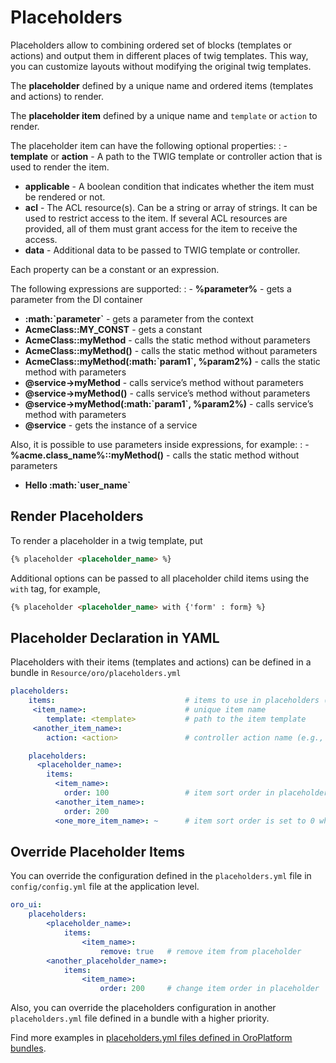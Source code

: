 # Placeholders

Placeholders allow to combining ordered set of blocks (templates or actions) and output them in different places of twig
templates. This way, you can customize layouts without modifying the original twig templates.

The **placeholder** defined by a unique name and ordered items (templates and actions) to render.

The **placeholder item** defined by a unique name and `template` or `action` to render.

The placeholder item can have the following optional properties:
: - **template** or **action** - A path to the TWIG template or controller action that is used to render the item.
  - **applicable** - A boolean condition that indicates whether the item must be rendered or not.
  - **acl** - The ACL resource(s). Can be a string or array of strings. It can be used to restrict access to the item. If several ACL resources
    are provided, all of them must grant access for the item to receive the access.
  - **data** - Additional data to be passed to TWIG template or controller.

Each property can be a constant or an expression.

The following expressions are supported:
: - **%parameter%** - gets a parameter from the DI container
  - **:math:\`parameter\`** - gets a parameter from the context
  - **AcmeClass::MY_CONST** - gets a constant
  - **AcmeClass::myMethod** - calls the static method without parameters
  - **AcmeClass::myMethod()** - calls the static method without
    parameters
  - **AcmeClass::myMethod(:math:\`param1\`, %param2%)** - calls the
    static method with parameters
  - **@service->myMethod** - calls service’s method without parameters
  - **@service->myMethod()** - calls service’s method without parameters
  - **@service->myMethod(:math:\`param1\`, %param2%)** - calls service’s
    method with parameters
  - **@service** - gets the instance of a service

Also, it is possible to use parameters inside expressions, for example:
: - **%acme.class_name%::myMethod()** - calls the static method without
    parameters
  - **Hello :math:\`user_name\`**

## Render Placeholders

To render a placeholder in a twig template, put

```html
{% placeholder <placeholder_name> %}
```

Additional options can be passed to all placeholder child items using the `with` tag, for example,

```html
{% placeholder <placeholder_name> with {'form' : form} %}
```

## Placeholder Declaration in YAML

Placeholders with their items (templates and actions) can be defined in a bundle in `Resource/oro/placeholders.yml`

```yaml
placeholders:
    items:                             # items to use in placeholders (templates or actions)
     <item_name>:                      # unique item name
        template: <template>           # path to the item template
     <another_item_name>:
        action: <action>               # controller action name (e.g., OroSearchBundle:Search:searchBar)

    placeholders:
      <placeholder_name>:
        items:
          <item_name>:
            order: 100                 # item sort order in placeholder
          <another_item_name>:
            order: 200
          <one_more_item_name>: ~      # item sort order is set to 0 when it is not defined explicitly
```

## Override Placeholder Items

You can override the configuration defined in the `placeholders.yml` file in `config/config.yml` file at the application level.

```yaml
oro_ui:
    placeholders:
        <placeholder_name>:
            items:
                <item_name>:
                    remove: true   # remove item from placeholder
        <another_placeholder_name>:
            items:
                <item_name>:
                    order: 200     # change item order in placeholder
```

Also, you can override the placeholders configuration in another `placeholders.yml` file defined in a bundle with a higher priority.

Find more examples in <a href="https://github.com/search?q=repo%3Aoroinc%2Fplatform+filename%3Aplaceholders.yml&type=Code" target="_blank">placeholders.yml files defined in OroPlatform bundles</a>.

<!-- Frontend -->
